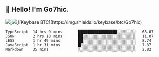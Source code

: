 ## 👋 Hello! I'm Go7hic.
<!--![4051670302329_ pic (1)](https://user-images.githubusercontent.com/3821390/205903076-71aad35d-d7e7-4d69-823c-c8339f332a64.jpg) -->
 
 <a href="https://twitter.com/Go7hic">
    <img src="https://img.shields.io/badge/-@Go7hic-1ca0f1?style=flat-square&labelColor=1ca0f1&logo=twitter&logoColor=white&link=https://twitter.com/Go7hic">
   <a/>
   <a href="mailto:gtfx0209@gmail.com">
    <img src="https://img.shields.io/badge/-gtfx0209@gmail.com-c14438?style=flat-square&logo=Gmail&logoColor=white&link=mailto:gtfx0209@gmail.com">
   <a/>
    ![Keybase BTC](https://img.shields.io/keybase/btc/Go7hic)
 <!--
🔭 I’m currently working
🌱 I’m currently learning
💬 Ask me about 
📫 How to reach me: 
⚡ Fun fact: 
-->
 <!--
![My Github Stats](https://github-readme-stats.vercel.app/api?username=Go7hic&show_icons=true&count_private=true)

-->


### 📊 Weekly development breakdown
<!--START_SECTION:waka-->
```text
TypeScript  14 hrs 9 mins       █████████████████░░░░░░░░   68.07 
JSON        2 hrs 18 mins       ██░░░░░░░░░░░░░░░░░░░░░░░   11.07 
LESS        1 hr 49 mins        ██░░░░░░░░░░░░░░░░░░░░░░░   8.74 
JavaScript  1 hr 31 mins        █░░░░░░░░░░░░░░░░░░░░░░░░   7.37 
Markdown    35 mins             ░░░░░░░░░░░░░░░░░░░░░░░░░   2.82
```
<!--END_SECTION:waka-->
    

